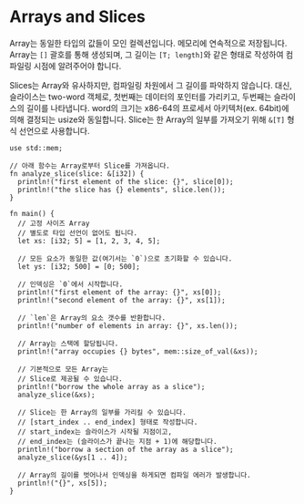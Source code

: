 # Arrays and Slices

Array는 동일한 타입의 값들이 모인 컬렉션입니다. 메모리에 연속적으로 저장됩니다. Array는 `[]` 괄호를 통해 생성되며, 그 길이는 `[T; length]`와 같은 형태로 작성하여 컴파일링 시점에 알려주어야 합니다.

Slices는 Array와 유사하지만, 컴파일링 차원에서 그 길이를 파악하지 않습니다. 대신, 슬라이스는 two-word 객체로, 첫번째는 데이터의 포인터를 가리키고, 두번째는 슬라이스의 길이를 나타냅니다. word의 크기는 x86-64의 프로세서 아키텍처(ex. 64bit)에 의해 결정되는 usize와 동일합니다. Slice는 한 Array의 일부를 가져오기 위해 `&[T]` 형식 선언으로 사용합니다.

```rs,editable
use std::mem;

// 아래 함수는 Array로부터 Slice를 가져옵니다.
fn analyze_slice(slice: &[i32]) {
  println!("first element of the slice: {}", slice[0]);
  println!("the slice has {} elements", slice.len());
}

fn main() {
  // 고정 사이즈 Array
  // 별도로 타입 선언이 없어도 됩니다.
  let xs: [i32; 5] = [1, 2, 3, 4, 5];

  // 모든 요소가 동일한 값(여기서는 `0`)으로 초기화할 수 있습니다.
  let ys: [i32; 500] = [0; 500];

  // 인덱싱은 `0`에서 시작합니다.
  println!("first element of the array: {}", xs[0]);
  println!("second element of the array: {}", xs[1]);

  // `len`은 Array의 요소 갯수를 반환합니다.
  println!("number of elements in array: {}", xs.len());

  // Array는 스택에 할당됩니다.
  println!("array occupies {} bytes", mem::size_of_val(&xs));

  // 기본적으로 모든 Array는
  // Slice로 제공될 수 있습니다.
  println!("borrow the whole array as a slice");
  analyze_slice(&xs);

  // Slice는 한 Array의 일부를 가리킬 수 있습니다.
  // [start_index .. end_index] 형태로 작성합니다.
  // start_index는 슬라이스가 시작될 지점이고,
  // end_index는 (슬라이스가 끝나는 지점 + 1)에 해당합니다.
  println!("borrow a section of the array as a slice");
  analyze_slice(&ys[1 .. 4]);

  // Array의 길이를 벗어나서 인덱싱을 하게되면 컴파일 에러가 발생합니다.
  println!("{}", xs[5]);
}
```